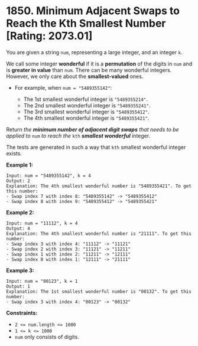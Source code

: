 # 1850. Minimum Adjacent Swaps to Reach the Kth Smallest Number [Rating: 2073.01]

You are given a string `num`, representing a large integer, and an integer `k`.

We call some integer **wonderful** if it is a **permutation** of the digits in `num` and is **greater in value** than `num`. There can be many wonderful integers. However, we only care about the **smallest-valued** ones.

- For example, when `num = "5489355142"`:

  - The 1st smallest wonderful integer is `"5489355214"`.
  - The 2nd smallest wonderful integer is `"5489355241"`.
  - The 3rd smallest wonderful integer is `"5489355412"`.
  - The 4th smallest wonderful integer is `"5489355421"`.

Return *the **minimum number of adjacent digit swaps** that needs to be applied to* `num` *to reach the* `kth` ***smallest wonderful*** integer.

The tests are generated in such a way that `kth` smallest wonderful integer exists.

 

**Example 1:**

```
Input: num = "5489355142", k = 4
Output: 2
Explanation: The 4th smallest wonderful number is "5489355421". To get this number:
- Swap index 7 with index 8: "5489355142" -> "5489355412"
- Swap index 8 with index 9: "5489355412" -> "5489355421"
```

**Example 2:**

```
Input: num = "11112", k = 4
Output: 4
Explanation: The 4th smallest wonderful number is "21111". To get this number:
- Swap index 3 with index 4: "11112" -> "11121"
- Swap index 2 with index 3: "11121" -> "11211"
- Swap index 1 with index 2: "11211" -> "12111"
- Swap index 0 with index 1: "12111" -> "21111"
```

**Example 3:**

```
Input: num = "00123", k = 1
Output: 1
Explanation: The 1st smallest wonderful number is "00132". To get this number:
- Swap index 3 with index 4: "00123" -> "00132"
```

 

**Constraints:**

- `2 <= num.length <= 1000`
- `1 <= k <= 1000`
- `num` only consists of digits.